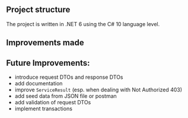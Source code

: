 ## Project structure
The project is written in .NET 6 using the C# 10 language level.
## Improvements made

## Future Improvements:

- introduce request DTOs and response DTOs
- add documentation
- improve `ServiceResult` (esp. when dealing with Not Authorized 403)
- add seed data from JSON file or postman
- add validation of request DTOs
- implement transactions